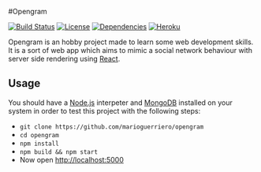#Opengram

[![Build Status](https://travis-ci.org/marioguerriero/opengram.svg?branch=master)](https://travis-ci.org/marioguerriero/opengram)
[![License](http://img.shields.io/:license-gpl3-blue.svg)](http://www.gnu.org/licenses/gpl-3.0.html)
[![Dependencies](https://david-dm.org/marioguerriero/opengram.svg)](https://david-dm.org/marioguerriero/opengram.svg)
[![Heroku](https://heroku-badge.herokuapp.com/?app=opengram)](https://opengram.herokuapp.com/)

Opengram is an hobby project made to learn some web development skills. It is a sort of web app which aims to mimic a social network behaviour with server side rendering using [React](https://facebook.github.io/react/). 

## Usage
You should have a [Node.js](https://nodejs.org/) interpeter and [MongoDB](https://www.mongodb.org/) installed on your system in order to test this project with the following steps:
* `git clone https://github.com/marioguerriero/opengram`
* `cd opengram`
* `npm install`
* `npm build && npm start`
* Now open [http://localhost:5000](http://localhost:5000)
